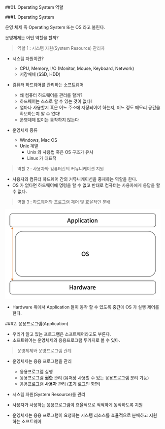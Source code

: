##01. Operating System 역할

###1. Operating System

운영 체제 즉 Operating System 또는 OS 라고 불린다.

운영체제는 어떤 역할을 할까?

> 역할 1 : 시스템 자원(System Resource) 관리자
* 시스템 자원이란?
    - CPU, Memory, I/O (Monitor, Mouse, Keyboard, Network)
    - 저장매체 (SSD, HDD)  
    

* 컴퓨터 하드웨어를 관리하는 소프트웨어
    - 왜 컴퓨터 하드웨어를 관리를 할까?
    - 하드웨어는 스스로 할 수 있는 것이 없다!
    - 얼마나 사용할지 혹은 어느 주소에 저장되어야 하는지, 어느 정도 메모리 공간을 확보하는지 알 수 없다!
    - 운영체제 없이는 동작하지 않는다
    

* 운영체제 종류
    - Windows, Mac OS
    - Unix 계열
        - Unix 와 사용법 혹은 OS 구조가 유사
        - Linux 가 대표적

> 역할 2 : 사용자와 컴퓨터간의 커뮤니케이션 지원
* 사용자와 컴퓨터 하드웨어 간의 커뮤니케이션을 중재하는 역할을 한다.
* OS 가 없다면 하드웨어에 명령을 할 수 없고 반대로 컴퓨터는 사용자에게 응답을 할 수 없다.

> 역할 3 : 하드웨어와 프로그램 제어 및 효율적인 분배

![Alt text](./images/os_intro.png "OS Intro") 
* Hardware 위에서 Application 들이 동작 할 수 있도록 중간에 OS 가 실행 제어를 한다.

###2. 응용프로그램(Application)
* 우리가 알고 있는 프로그램은 소프트웨어라고도 부른다.
* 소프트웨어는 운영체제와 응용프로그램 두가지로 볼 수 있다.

> 운영체제와 운영프로그램 관계
 
*  운영체제는 응용 프로그램을 관리
    * 응용프로그램 실행
    * 응용프로그램 **권한** 관리 (유저당 사용할 수 있는 응용프로그램 분리 기능)
    * 응용프로그램 **사용자** 관리 (초기 로그인 화면)
    
* 시스템 자원(System Resource)를 관리
* 사용자가 사용하는 응용프로그램이 효율적으로 적적하게 동작하도록 지원
* 운영체제는 응용 프로그램이 요청하는 시스템 리소스를 효율적으로 분배하고 지원하는 소프트웨어

